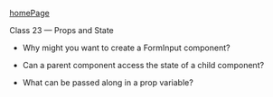 [homePage](https://henok-6411.github.io/reading-notes)

Class 23 — Props and State

- Why might you want to create a FormInput component?


- Can a parent component access the state of a child component?

- What can be passed along in a prop variable?
